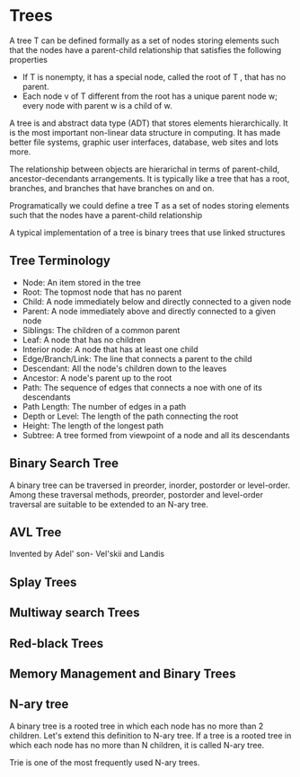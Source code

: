 # Trees

A tree T can be defined formally as a set of nodes storing elements such that the nodes have a parent-child relationship that satisfies the following properties

- If T is nonempty, it has a special node, called the root of T , that has no parent.
- Each node v of T different from the root has a unique parent node w; every node with parent w is a child of w.

A tree is and abstract data type (ADT) that stores elements hierarchically. It is the most important non-linear data structure in computing. It has made better file systems, graphic user interfaces, database, web sites and lots more.

The relationship between objects are hierarichal in terms of parent-child, ancestor-decendants arrangements. It is typically like a tree that has a root, branches, and branches that have branches on and on.

Programatically we could define a tree T as a set of nodes storing elements such that the nodes have a parent-child relationship

A typical implementation of a tree is binary trees that use linked structures

## Tree Terminology

- Node: An item stored in the tree
- Root: The topmost node that has no parent
- Child: A node immediately below and directly connected to a given node
- Parent: A node immediately above and directly connected to a given node
- Siblings: The children of a common parent
- Leaf: A node that has no children
- Interior node: A node that has at least one child
- Edge/Branch/Link: The line that connects a parent to the child
- Descendant: All the node's children down to the leaves
- Ancestor: A node's parent up to the root
- Path: The sequence of edges that connects a noe with one of its descendants
- Path Length: The number of edges in a path
- Depth or Level: The length of the path connecting the root
- Height: The length of the longest path
- Subtree: A tree formed from viewpoint of a node and all its descendants

## Binary Search Tree

A binary tree can be traversed in preorder, inorder, postorder or level-order. Among these traversal methods, preorder, postorder and level-order traversal are suitable to be extended to an N-ary tree.

## AVL Tree

Invented by Adel' son- Vel'skii and Landis

## Splay Trees

## Multiway search Trees

## Red-black Trees

## Memory Management and Binary Trees

## N-ary tree

A binary tree is a rooted tree in which each node has no more than 2 children. Let's extend this definition to N-ary tree. If a tree is a rooted tree in which each node has no more than N children, it is called N-ary tree.

Trie is one of the most frequently used N-ary trees.
